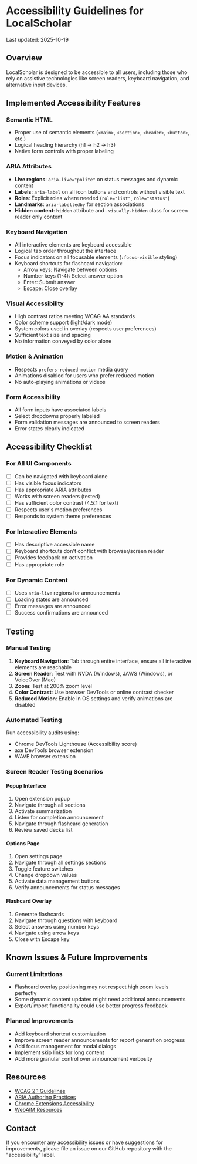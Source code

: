 # Accessibility Guidelines for LocalScholar

Last updated: 2025-10-19

## Overview

LocalScholar is designed to be accessible to all users, including those who rely on assistive technologies like screen readers, keyboard navigation, and alternative input devices.

## Implemented Accessibility Features

### Semantic HTML
- Proper use of semantic elements (`<main>`, `<section>`, `<header>`, `<button>`, etc.)
- Logical heading hierarchy (h1 → h2 → h3)
- Native form controls with proper labeling

### ARIA Attributes
- **Live regions**: `aria-live="polite"` on status messages and dynamic content
- **Labels**: `aria-label` on all icon buttons and controls without visible text
- **Roles**: Explicit roles where needed (`role="list"`, `role="status"`)
- **Landmarks**: `aria-labelledby` for section associations
- **Hidden content**: `hidden` attribute and `.visually-hidden` class for screen reader only content

### Keyboard Navigation
- All interactive elements are keyboard accessible
- Logical tab order throughout the interface
- Focus indicators on all focusable elements (`:focus-visible` styling)
- Keyboard shortcuts for flashcard navigation:
  - Arrow keys: Navigate between options
  - Number keys (1-4): Select answer option
  - Enter: Submit answer
  - Escape: Close overlay

### Visual Accessibility
- High contrast ratios meeting WCAG AA standards
- Color scheme support (light/dark mode)
- System colors used in overlay (respects user preferences)
- Sufficient text size and spacing
- No information conveyed by color alone

### Motion & Animation
- Respects `prefers-reduced-motion` media query
- Animations disabled for users who prefer reduced motion
- No auto-playing animations or videos

### Form Accessibility
- All form inputs have associated labels
- Select dropdowns properly labeled
- Form validation messages are announced to screen readers
- Error states clearly indicated

## Accessibility Checklist

### For All UI Components
- [ ] Can be navigated with keyboard alone
- [ ] Has visible focus indicators
- [ ] Has appropriate ARIA attributes
- [ ] Works with screen readers (tested)
- [ ] Has sufficient color contrast (4.5:1 for text)
- [ ] Respects user's motion preferences
- [ ] Responds to system theme preferences

### For Interactive Elements
- [ ] Has descriptive accessible name
- [ ] Keyboard shortcuts don't conflict with browser/screen reader
- [ ] Provides feedback on activation
- [ ] Has appropriate role

### For Dynamic Content
- [ ] Uses `aria-live` regions for announcements
- [ ] Loading states are announced
- [ ] Error messages are announced
- [ ] Success confirmations are announced

## Testing

### Manual Testing
1. **Keyboard Navigation**: Tab through entire interface, ensure all interactive elements are reachable
2. **Screen Reader**: Test with NVDA (Windows), JAWS (Windows), or VoiceOver (Mac)
3. **Zoom**: Test at 200% zoom level
4. **Color Contrast**: Use browser DevTools or online contrast checker
5. **Reduced Motion**: Enable in OS settings and verify animations are disabled

### Automated Testing
Run accessibility audits using:
- Chrome DevTools Lighthouse (Accessibility score)
- axe DevTools browser extension
- WAVE browser extension

### Screen Reader Testing Scenarios

#### Popup Interface
1. Open extension popup
2. Navigate through all sections
3. Activate summarization
4. Listen for completion announcement
5. Navigate through flashcard generation
6. Review saved decks list

#### Options Page
1. Open settings page
2. Navigate through all settings sections
3. Toggle feature switches
4. Change dropdown values
5. Activate data management buttons
6. Verify announcements for status messages

#### Flashcard Overlay
1. Generate flashcards
2. Navigate through questions with keyboard
3. Select answers using number keys
4. Navigate using arrow keys
5. Close with Escape key

## Known Issues & Future Improvements

### Current Limitations
- Flashcard overlay positioning may not respect high zoom levels perfectly
- Some dynamic content updates might need additional announcements
- Export/import functionality could use better progress feedback

### Planned Improvements
- Add keyboard shortcut customization
- Improve screen reader announcements for report generation progress
- Add focus management for modal dialogs
- Implement skip links for long content
- Add more granular control over announcement verbosity

## Resources

- [WCAG 2.1 Guidelines](https://www.w3.org/WAI/WCAG21/quickref/)
- [ARIA Authoring Practices](https://www.w3.org/WAI/ARIA/apg/)
- [Chrome Extensions Accessibility](https://developer.chrome.com/docs/extensions/mv3/a11y/)
- [WebAIM Resources](https://webaim.org/resources/)

## Contact

If you encounter any accessibility issues or have suggestions for improvements, please file an issue on our GitHub repository with the "accessibility" label.
